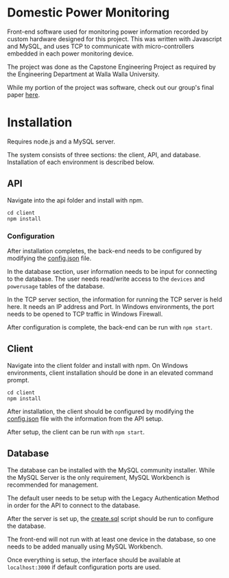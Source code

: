 
# Domestic Power Monitoring

Front-end software used for monitoring power information recorded by custom hardware designed for this project. This was written with Javascript and MySQL, and uses TCP to communicate with micro-controllers embedded in each power monitoring device.

The project was done as the Capstone Engineering Project as required by the Engineering Department at Walla Walla University.

While my portion of the project was software, check out our group's final paper [here](https://abinder.dev/img/Smart_Domestic_Power_Monitoring.pdf).

# Installation
Requires node.js and a MySQL server.

The system consists of three sections: the client, API, and database. Installation of each environment is described below.

## API

Navigate into the api folder and install with npm. 

```
cd client
npm install
```
### Configuration

After installation completes, the back-end needs to be configured by modifying the [config.json](/api/config.json) file. 

In the database section, user information needs to be input for connecting to the database. The user needs read/write access to the `devices` and `powerusage` tables of the database.

In the TCP server section, the information for running the TCP server is held here. It needs an IP address and Port. In Windows environments, the port needs to be opened to TCP traffic in Windows Firewall.

After configuration is complete, the back-end can be run with `npm start`.


## Client

Navigate into the client folder and install with npm. On Windows environments, client installation should be done in an elevated command prompt.

```
cd client
npm install
```

After installation, the client should be configured by modifying the [config.json](/client/src/config.json) file with the information from the API setup.

After setup, the client can be run with `npm start`.

## Database

The database can be installed with the MySQL community installer. While the MySQL Server is the only requirement, MySQL Workbench is recommended for management. 

The default user needs to be setup with the Legacy Authentication Method in order for the API to connect to the database.

After the server is set up, the [create.sql](/db/create.sql) script should be run to configure the database.

The front-end will not run with at least one device in the database, so one needs to be added manually using MySQL Workbench.

Once everything is setup, the interface should be available at `localhost:3000` if default configuration ports are used.
